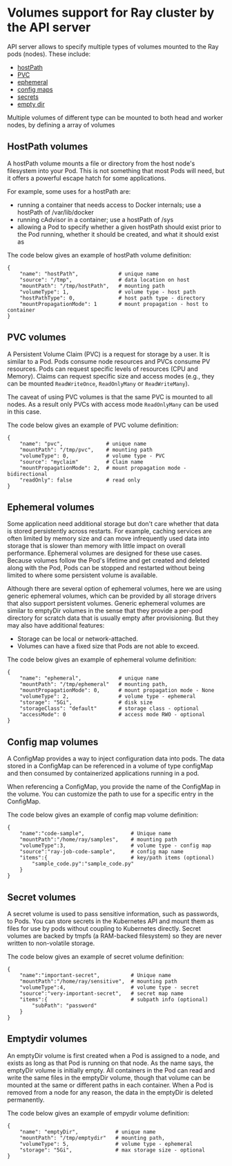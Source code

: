 # Volumes support for Ray cluster by the API server

API server allows to specify multiple types of volumes mounted to the Ray pods (nodes). These include:

* [hostPath](https://kubernetes.io/docs/concepts/storage/volumes/#hostpath)
* [PVC](https://kubernetes.io/docs/concepts/storage/persistent-volumes/)
* [ephemeral](https://kubernetes.io/docs/concepts/storage/ephemeral-volumes/)
* [config maps](https://kubernetes.io/docs/concepts/storage/volumes/#configmap)
* [secrets](https://kubernetes.io/docs/concepts/storage/volumes/#secret)
* [empty dir](https://kubernetes.io/docs/concepts/storage/volumes/#emptydir)

Multiple volumes of different type can be mounted to both head and worker nodes, by defining a array of volumes

## HostPath volumes

A hostPath volume mounts a file or directory from the host node's filesystem into your Pod. This is not something that most Pods will need, but it offers a powerful escape hatch for some applications.

For example, some uses for a hostPath are:

* running a container that needs access to Docker internals; use a hostPath of /var/lib/docker
* running cAdvisor in a container; use a hostPath of /sys
* allowing a Pod to specify whether a given hostPath should exist prior to the Pod running, whether it should be created, and what it should exist as

The code below gives an example of hostPath volume definition:

```shell
{
    "name": "hostPath",             # unique name
    "source": "/tmp",               # data location on host
    "mountPath": "/tmp/hostPath",   # mounting path
    "volumeType": 1,                # volume type - host path
    "hostPathType": 0,              # host path type - directory
    "mountPropagationMode": 1       # mount propagation - host to container
}
```

## PVC volumes

A Persistent Volume Claim (PVC) is a request for storage by a user. It is similar to a Pod. Pods consume node resources and PVCs consume PV resources. Pods can request specific levels of resources (CPU and Memory). Claims can request specific size and access modes (e.g., they can be mounted `ReadWriteOnce`, `ReadOnlyMany` or `ReadWriteMany`).

The caveat of using PVC volumes is that the same PVC is mounted to all nodes. As a result only PVCs with access
mode `ReadOnlyMany` can be used in this case.

The code below gives an example of PVC volume definition:

```shell
{
    "name": "pvc",              # unique name
    "mountPath": "/tmp/pvc",    # mounting path
    "volumeType": 0,            # volume type - PVC
    "source": "myclaim"         # Claim name
    "mountPropagationMode": 2,  # mount propagation mode - bidirectional
    "readOnly": false           # read only
}
```

## Ephemeral volumes

Some application need additional storage but don't care whether that data is stored persistently across restarts. For example, caching services are often limited by memory size and can move infrequently used data into storage that is slower than memory with little impact on overall performance. Ephemeral volumes are designed for these use cases. Because volumes follow the Pod's lifetime and get created and deleted along with the Pod, Pods can be stopped and restarted without being limited to where some persistent volume is available.

Although there are several option of ephemeral volumes, here we are using generic ephemeral volumes, which can be provided by all storage drivers that also support persistent volumes. Generic ephemeral volumes are similar to emptyDir volumes in the sense that they provide a per-pod directory for scratch data that is usually empty after provisioning. But they may also have additional features:

* Storage can be local or network-attached.
* Volumes can have a fixed size that Pods are not able to exceed.

The code below gives an example of ephemeral volume definition:

```shell
{
    "name": "ephemeral",            # unique name
    "mountPath": "/tmp/ephemeral"   # mounting path,
    "mountPropagationMode": 0,      # mount propagation mode - None
    "volumeType": 2,                # volume type - ephemeral
    "storage": "5Gi",               # disk size
    "storageClass": "default"       # storage class - optional
    "accessMode": 0                 # access mode RWO - optional
}
```

## Config map volumes

A ConfigMap provides a way to inject configuration data into pods. The data stored in a ConfigMap can be referenced in a volume of type configMap and then consumed by containerized applications running in a pod.

When referencing a ConfigMap, you provide the name of the ConfigMap in the volume. You can customize the path to use for a specific entry in the ConfigMap.

The code below gives an example of config map volume definition:

```shell
{
    "name":"code-sample",               # Unique name
    "mountPath":"/home/ray/samples",    # mounting path
    "volumeType":3,                     # volume type - config map
    "source":"ray-job-code-sample",     # config map name
    "items":{                           # key/path items (optional)
        "sample_code.py":"sample_code.py"
    }
}
```

## Secret volumes

A secret volume is used to pass sensitive information, such as passwords, to Pods. You can store secrets in the Kubernetes API and mount them as files for use by pods without coupling to Kubernetes directly. Secret volumes are backed by tmpfs (a RAM-backed filesystem) so they are never written to non-volatile storage.

The code below gives an example of secret volume definition:

```shell
{
    "name":"important-secret",          # Unique name
    "mountPath":"/home/ray/sensitive",  # mounting path
    "volumeType":4,                     # volume type - secret
    "source":"very-important-secret",   # secret map name
    "items":{                           # subpath info (optional)
        "subPath": "password"
    }
}
```

## Emptydir volumes

An emptyDir volume is first created when a Pod is assigned to a node, and exists as long as that Pod is running on that node. As the name says, the emptyDir volume is initially empty. All containers in the Pod can read and write the same files in the emptyDir volume, though that volume can be mounted at the same or different paths in each container. When a Pod is removed from a node for any reason, the data in the emptyDir is deleted permanently.

The code below gives an example of empydir volume definition:

```shell
{
    "name": "emptyDir",            # unique name
    "mountPath": "/tmp/emptydir"   # mounting path,
    "volumeType": 5,               # volume type - ephemeral
    "storage": "5Gi",              # max storage size - optional
}
```

